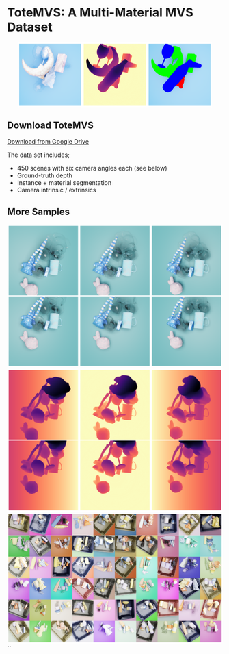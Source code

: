 # ToteMVS: A Multi-Material MVS Dataset

<div style="display: flex; justify-content: center;">
  <img src="assets/color.png" alt="Image 1" style="width: 30%; height: auto;">
  <img src="assets/depth.png" alt="Image 2 " style="width: 30%; height: auto;">
    <img src="assets/seg.png" alt="Image 2" style="width: 30%; height: auto;">
</div>

## Download ToteMVS
[Download from Google Drive](www.test.nl)

The data set includes;
- 450 scenes with six camera angles each (see below)
- Ground-truth depth
- Instance + material segmentation
- Camera intrinsic / extrinsics

## More Samples
![](assets/angles.png)
![](assets/angles_depth.png)
![](assets/samplepng.png)``